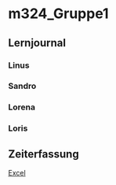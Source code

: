 # m324_Gruppe1

## Lernjournal

### Linus

### Sandro

### Lorena

### Loris

## Zeiterfassung

[Excel](https://tbzedu-my.sharepoint.com/:x:/r/personal/sandro_kohler_edu_tbz_ch/Documents/m324-Zeit-Logging.xlsx?d=w85edd12c375045c8afa0c754321c9237&csf=1&web=1&e=oYyqxf)
